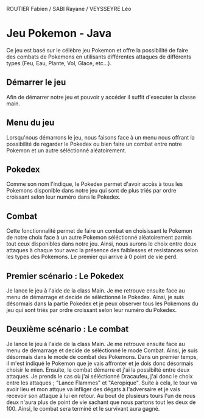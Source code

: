ROUTIER Fabien / SABI Rayane / VEYSSEYRE Léo

# Jeu Pokemon - Java
Ce jeu est basé sur le célèbre jeu Pokemon et offre la possibilité de faire des combats
de Pokemons en utilisants différentes attaques de différents types (Feu, Eau, Plante, Vol, Glace, etc...).

## Démarrer le jeu
Afin de démarrer notre jeu et pouvoir y accéder il suffit d'executer la classe main.

## Menu du jeu 
Lorsqu'nous démarrons le jeu, nous faisons face à un menu nous offrant la possibilité de
regarder le Pokedex ou bien faire un combat entre notre Pokemon et un autre séléctionné
aléatoirement.

## Pokedex
Comme son nom l'indique, le Pokedex permet d'avoir accès à tous les Pokemons disponible dans
notre jeu qui sont de plus triés par ordre croissant selon leur numéro dans le Pokedex.

## Combat
Cette fonctionnalité permet de faire un combat en choisissant le Pokemon de notre choix face
à un autre Pokemon séléctionné aléatoirement parmis tout ceux disponibles dans notre jeu. Ainsi,
nous aurons le choix entre deux attaques à chaque tour avec la présence des faiblesses et
resistances selon les types des Pokemons. Le premier qui arrive à 0 point de vie perd.

## Premier scénario : Le Pokedex
Je lance le jeu à l'aide de la class Main. Je me retrouve ensuite face au menu de démarrage et decide
de séléctionné le Pokedex. Ainsi, je suis désormais dans la partie Pokedex et je peux observer tous
les Pokemons du jeu qui sont triés par ordre croissant selon leur numéro du Pokedex.

## Deuxième scénario : Le combat 
Je lance le jeu à l'aide de la class Main. Je me retrouve ensuite face au menu de démarrage et decide
de séléctionné le mode Combat. Ainsi, je suis désormais dans le mode de combat des Pokemons. Dans un premier
temps, il m'est indiqué le Pokemon que je vais affronter et je dois donc désormais choisir le mien.
Ensuite, le combat démarre et j'ai la possibilté entre deux attaques. Je prends le cas où j'ai séléctionné
Dracaufeu, j'ai donc le choix entre les attaques ; "Lance Flammes" et "Aeropique". Suite à cela,
le tour va avoir lieu et mon attque va infliger des dégats à l'adversaire et je vais recevoir son attaque
à lui en retour. Au bout de plusieurs tours l'un de nous deux n'aura plus de point de vie sachant que
nous partons tout les deux de 100. Ainsi, le combat sera terminé et le survivant aura gagné.